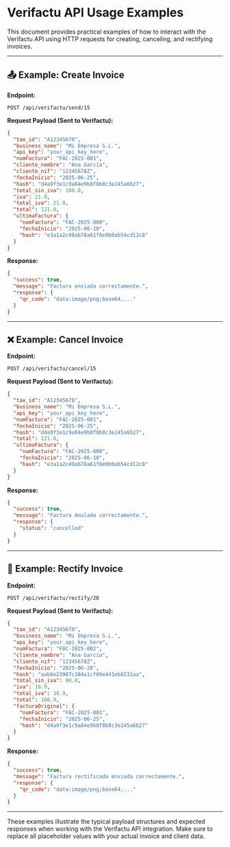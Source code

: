 # Verifactu API Usage Examples

This document provides practical examples of how to interact with the Verifactu API using HTTP requests for creating, canceling, and rectifying invoices.

---

## 📤 Example: Create Invoice

**Endpoint:**

```http
POST /api/verifactu/send/15
```

**Request Payload (Sent to Verifactu):**

```json
{
  "tax_id": "A12345678",
  "business_name": "Mi Empresa S.L.",
  "api_key": "your_api_key_here",
  "numFactura": "FAC-2025-001",
  "cliente_nombre": "Ana García",
  "cliente_nif": "12345678Z",
  "fechaInicio": "2025-06-25",
  "hash": "d4a9f3e1c9a84e9b8f8b8c3e245a6b27",
  "total_sin_iva": 100.0,
  "iva": 21.0,
  "total_iva": 21.0,
  "total": 121.0,
  "ultimaFactura": {
    "numFactura": "FAC-2025-000",
    "fechaInicio": "2025-06-10",
    "hash": "e3a1a2c49ab78a61f8e9b0ab54cd12c8"
  }
}
```

**Response:**

```json
{
  "success": true,
  "message": "Factura enviada correctamente.",
  "response": {
    "qr_code": "data:image/png;base64,..."
  }
}
```

---

## ❌ Example: Cancel Invoice

**Endpoint:**

```http
POST /api/verifactu/cancel/15
```

**Request Payload (Sent to Verifactu):**

```json
{
  "tax_id": "A12345678",
  "business_name": "Mi Empresa S.L.",
  "api_key": "your_api_key_here",
  "numFactura": "FAC-2025-001",
  "fechaInicio": "2025-06-25",
  "hash": "d4a9f3e1c9a84e9b8f8b8c3e245a6b27",
  "total": 121.0,
  "ultimaFactura": {
    "numFactura": "FAC-2025-000",
    "fechaInicio": "2025-06-10",
    "hash": "e3a1a2c49ab78a61f8e9b0ab54cd12c8"
  }
}
```

**Response:**

```json
{
  "success": true,
  "message": "Factura Anulada correctamente.",
  "response": {
    "status": "cancelled"
  }
}
```

---

## 🧾 Example: Rectify Invoice

**Endpoint:**

```http
POST /api/verifactu/rectify/20
```

**Request Payload (Sent to Verifactu):**

```json
{
  "tax_id": "A12345678",
  "business_name": "Mi Empresa S.L.",
  "api_key": "your_api_key_here",
  "numFactura": "FAC-2025-002",
  "cliente_nombre": "Ana García",
  "cliente_nif": "12345678Z",
  "fechaInicio": "2025-06-28",
  "hash": "aab8e23987c384a1cf09e441eb8231aa",
  "total_sin_iva": 90.0,
  "iva": 18.9,
  "total_iva": 18.9,
  "total": 108.9,
  "facturaOriginal": {
    "numFactura": "FAC-2025-001",
    "fechaInicio": "2025-06-25",
    "hash": "d4a9f3e1c9a84e9b8f8b8c3e245a6b27"
  }
}
```

**Response:**

```json
{
  "success": true,
  "message": "Factura rectificada enviada correctamente.",
  "response": {
    "qr_code": "data:image/png;base64,..."
  }
}
```

---

These examples illustrate the typical payload structures and expected responses when working with the Verifactu API integration. Make sure to replace all placeholder values with your actual invoice and client data.
